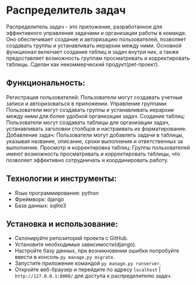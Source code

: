 

# Распределитель задач 
Распределитель задач - это приложение, разработанное для эффективного управления задачами и организации работы в команде. Оно обеспечивает создание и авторизацию пользователей, позволяет создавать группы и устанавливать иерархии между ними. Основной функционал включает создание таблиц и задач внутри них, а также предоставляет возможность группам просматривать и корректировать таблицы. Сделан как некоммерческий продукт(pet-проект).

## Функциональность:

Регистрация пользователей: Пользователи могут создавать учетные записи и авторизоваться в приложении.
Управление группами: Пользователи могут создавать группы и устанавливать иерархии между ними для более удобной организации задач.
Создание таблиц: Пользователи могут создавать таблицы для организации задач, устанавливать заголовки столбцов и настраивать их форматирование.
Добавление задач: Пользователи могут добавлять задачи в таблицы, указывая название, описание, сроки выполнения и ответственных за выполнение.
Просмотр и корректировка таблиц: Группы пользователей имеют возможность просматривать и корректировать таблицы, что позволяет эффективно сотрудничать и координировать работу.

## Технологии и инструменты:

- Язык программирования: python
- Фреймворк: django
- База данных: sqlite3


## Установка и использование:

- Склонируйте репозиторий проекта с GitHub.
- Установите необходимые зависимости(django).
- Настройте базу данных, при возникновении ошибки попробуйте ввести в консоль `py manage.py migrate`.
- Запустите приложение командой `py manage.py runserver`.
- Откройте веб-браузер и перейдите по адресу `localhost` | `http://127.0.0.1:8000/` для доступа к распределителю задач.
